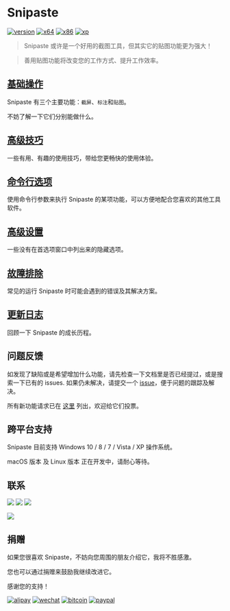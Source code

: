 # Snipaste

[![version](https://img.shields.io/badge/v1.10.5-2016.12.10-42b983.svg)](/zh-cn/#)
[![x64](https://img.shields.io/badge/下载-64_位-0078d7.svg)](https://dl.snipaste.com/win-x64-cn)
[![x86](https://img.shields.io/badge/下载-32_位-0078d7.svg)](https://dl.snipaste.com/win-x86-cn)
[![xp](https://img.shields.io/badge/下载-XP-0078d7.svg)](https://dl.snipaste.com/win-xp-cn)

> Snipaste 或许是一个好用的截图工具，但其实它的贴图功能更为强大！

> 善用贴图功能将改变您的工作方式、提升工作效率。


## [基础操作](/zh-cn/getting-started)

Snipaste 有三个主要功能：`截屏`、`标注`和`贴图`。

不妨了解一下它们分别能做什么。

## [高级技巧](/zh-cn/advanced-tips)

一些有用、有趣的使用技巧，带给您更畅快的使用体验。

## [命令行选项](/zh-cn/command-line-options)

使用命令行参数来执行 Snipaste 的某项功能，可以方便地配合您喜欢的其他工具软件。

## [高级设置](/zh-cn/advanced-configs)

一些没有在首选项窗口中列出来的隐藏选项。

## [故障排除](/zh-cn/troubleshooting)

常见的运行 Snipaste 时可能会遇到的错误及其解决方案。

## [更新日志](/zh-cn/changelog)

回顾一下 Snipaste 的成长历程。

## 问题反馈

如发现了缺陷或是希望增加什么功能，请先检查一下文档里是否已经提过，或是搜索一下已有的 issues. 如果仍未解决，请提交一个 <a href="https://github.com/liulex/Snipaste-Feedback/issues" targe="_blank">issue</a>，便于问题的跟踪及解决。

所有新功能请求已在 [这里](https://github.com/liulex/Snipaste-Feedback/issues/282) 列出，欢迎给它们投票。

## 跨平台支持

Snipaste 目前支持 Windows 10 / 8 / 7 / Vista / XP 操作系统。

macOS 版本 及 Linux 版本 正在开发中，请耐心等待。

## 联系

[![](https://img.shields.io/badge/Telegram-%E7%BE%A4-40ace3.svg)](https://telegram.me/joinchat/BGyWwD9ZNqE3pLbhXc-VgQ)
[![](https://img.shields.io/badge/Telegram-%E9%A2%91%E9%81%93-40ace3.svg)](https://telegram.me/snipaste)
[![](https://img.shields.io/badge/%E5%BE%AE%E5%8D%9A-@Snipaste-eb192d.svg)](https://weibo.com/snipaste)

[![](https://img.shields.io/badge/✉-snipaste.app@gmail.com-42b983.svg)](mailto:snipaste.app@gmail.com)

## 捐赠

如果您很喜欢 Snipaste，不妨向您周围的朋友介绍它，我将不胜感激。

您也可以通过捐赠来鼓励我继续改进它。

感谢您的支持！

[![alipay](https://img.shields.io/badge/捐赠-支付宝-00aaee.svg)](https://i.v2ex.co/F6m7g9Ha.png)
[![wechat](https://img.shields.io/badge/捐赠-微信-51c332.svg)](https://i.v2ex.co/87qHMt5q.png)
[![bitcoin](https://img.shields.io/badge/捐赠-比特币-f7931a.svg)](https://i.v2ex.co/UwhVMHD7.png)
[![paypal](https://img.shields.io/badge/捐赠-Paypal-fd8200.svg)](https://www.paypal.com/cgi-bin/webscr?cmd=_s-xclick&hosted_button_id=URBJ7KXA99BA2)
